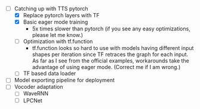 - [ ] Catching up with TTS pytorch
    - [x] Replace pytorch layers with TF
    - [x] Basic eager mode training 
        - 5x times slower than pytorch (if you see any easy optimizations, please let me know.)
    - [ ] Optimization with tf.function
        - tf.function looks so hard to use with models having different input shapes per iteration since TF retraces the graph for each input. As far as I see from the official examples, workarounds take the advantage of using eager mode. (Correct me if I am wrong.)
    - [ ] TF based data loader

- [ ] Model exporting pipeline for deployment
- [ ] Vocoder adaptation
    - [ ] WaveRNN
    - [ ] LPCNet
